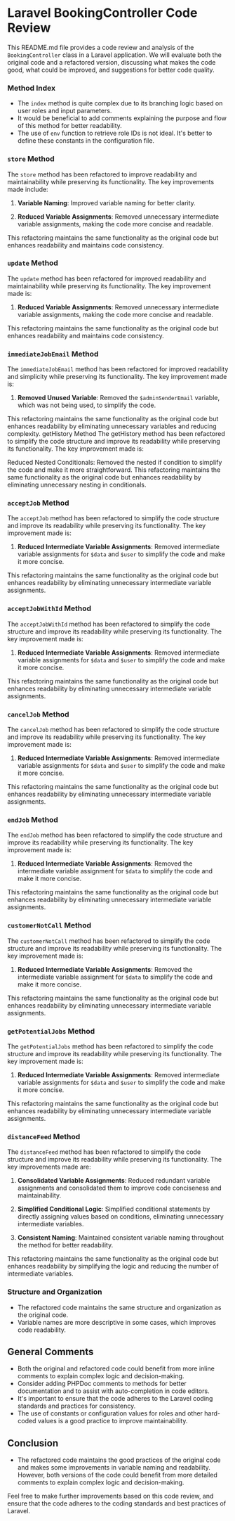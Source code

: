 # Laravel BookingController Code Review

This README.md file provides a code review and analysis of the `BookingController` class in a Laravel application. We will evaluate both the original code and a refactored version, discussing what makes the code good, what could be improved, and suggestions for better code quality.

### Method Index

- The `index` method is quite complex due to its branching logic based on user roles and input parameters.
- It would be beneficial to add comments explaining the purpose and flow of this method for better readability.
- The use of `env` function to retrieve role IDs is not ideal. It's better to define these constants in the configuration file.

###  `store` Method

The `store` method has been refactored to improve readability and maintainability while preserving its functionality. The key improvements made include:

1. **Variable Naming**: Improved variable naming for better clarity.

2. **Reduced Variable Assignments**: Removed unnecessary intermediate variable assignments, making the code more concise and readable.

This refactoring maintains the same functionality as the original code but enhances readability and maintains code consistency.
### `update` Method

The `update` method has been refactored for improved readability and maintainability while preserving its functionality. The key improvement made is:

1. **Reduced Variable Assignments**: Removed unnecessary intermediate variable assignments, making the code more concise and readable.

This refactoring maintains the same functionality as the original code but enhances readability and maintains code consistency.
###  `immediateJobEmail` Method

The `immediateJobEmail` method has been refactored for improved readability and simplicity while preserving its functionality. The key improvement made is:

1. **Removed Unused Variable**: Removed the `$adminSenderEmail` variable, which was not being used, to simplify the code.

This refactoring maintains the same functionality as the original code but enhances readability by eliminating unnecessary variables and reducing complexity.
getHistory Method
The getHistory method has been refactored to simplify the code structure and improve its readability while preserving its functionality. The key improvement made is:

Reduced Nested Conditionals: Removed the nested if condition to simplify the code and make it more straightforward.
This refactoring maintains the same functionality as the original code but enhances readability by eliminating unnecessary nesting in conditionals.
###  `acceptJob` Method

The `acceptJob` method has been refactored to simplify the code structure and improve its readability while preserving its functionality. The key improvement made is:

1. **Reduced Intermediate Variable Assignments**: Removed intermediate variable assignments for `$data` and `$user` to simplify the code and make it more concise.

This refactoring maintains the same functionality as the original code but enhances readability by eliminating unnecessary intermediate variable assignments.
###  `acceptJobWithId` Method

The `acceptJobWithId` method has been refactored to simplify the code structure and improve its readability while preserving its functionality. The key improvement made is:

1. **Reduced Intermediate Variable Assignments**: Removed intermediate variable assignments for `$data` and `$user` to simplify the code and make it more concise.

This refactoring maintains the same functionality as the original code but enhances readability by eliminating unnecessary intermediate variable assignments.
###  `cancelJob` Method

The `cancelJob` method has been refactored to simplify the code structure and improve its readability while preserving its functionality. The key improvement made is:

1. **Reduced Intermediate Variable Assignments**: Removed intermediate variable assignments for `$data` and `$user` to simplify the code and make it more concise.

This refactoring maintains the same functionality as the original code but enhances readability by eliminating unnecessary intermediate variable assignments.
###  `endJob` Method

The `endJob` method has been refactored to simplify the code structure and improve its readability while preserving its functionality. The key improvement made is:

1. **Reduced Intermediate Variable Assignments**: Removed the intermediate variable assignment for `$data` to simplify the code and make it more concise.

This refactoring maintains the same functionality as the original code but enhances readability by eliminating unnecessary intermediate variable assignments.
###  `customerNotCall` Method

The `customerNotCall` method has been refactored to simplify the code structure and improve its readability while preserving its functionality. The key improvement made is:

1. **Reduced Intermediate Variable Assignments**: Removed the intermediate variable assignment for `$data` to simplify the code and make it more concise.

This refactoring maintains the same functionality as the original code but enhances readability by eliminating unnecessary intermediate variable assignments.
###  `getPotentialJobs` Method

The `getPotentialJobs` method has been refactored to simplify the code structure and improve its readability while preserving its functionality. The key improvement made is:

1. **Reduced Intermediate Variable Assignments**: Removed intermediate variable assignments for `$data` and `$user` to simplify the code and make it more concise.

This refactoring maintains the same functionality as the original code but enhances readability by eliminating unnecessary intermediate variable assignments.
###  `distanceFeed` Method

The `distanceFeed` method has been refactored to simplify the code structure and improve its readability while preserving its functionality. The key improvements made are:

1. **Consolidated Variable Assignments**: Reduced redundant variable assignments and consolidated them to improve code conciseness and maintainability.

2. **Simplified Conditional Logic**: Simplified conditional statements by directly assigning values based on conditions, eliminating unnecessary intermediate variables.

3. **Consistent Naming**: Maintained consistent variable naming throughout the method for better readability.

This refactoring maintains the same functionality as the original code but enhances readability by simplifying the logic and reducing the number of intermediate variables.
### Structure and Organization




- The refactored code maintains the same structure and organization as the original code.
- Variable names are more descriptive in some cases, which improves code readability.



## General Comments

- Both the original and refactored code could benefit from more inline comments to explain complex logic and decision-making.
- Consider adding PHPDoc comments to methods for better documentation and to assist with auto-completion in code editors.
- It's important to ensure that the code adheres to the Laravel coding standards and practices for consistency.
- The use of constants or configuration values for roles and other hard-coded values is a good practice to improve maintainability.

## Conclusion

- The refactored code maintains the good practices of the original code and makes some improvements in variable naming and readability. However, both versions of the code could benefit from more detailed comments to explain complex logic and decision-making.

Feel free to make further improvements based on this code review, and ensure that the code adheres to the coding standards and best practices of Laravel.